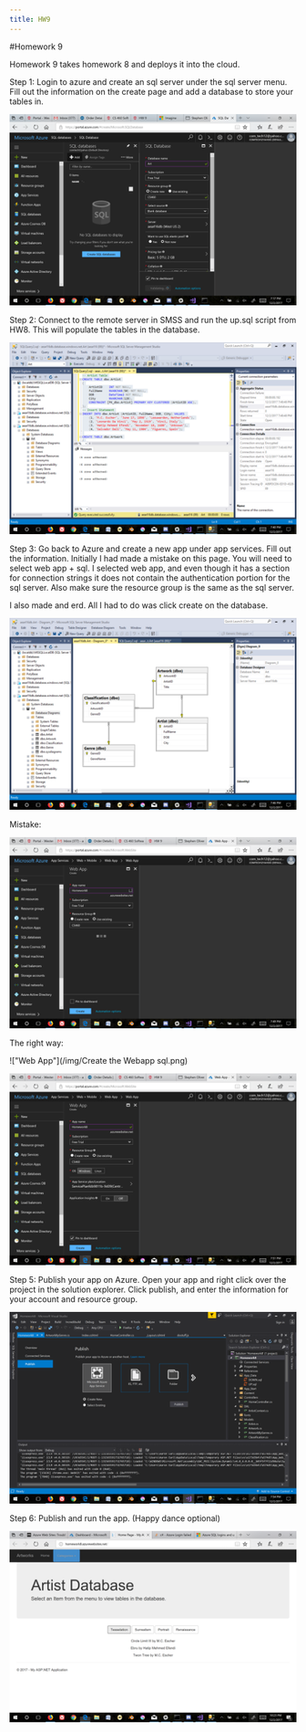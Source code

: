 ```yaml
---
title: HW9
---
```


#Homework 9

Homework 9 takes homework 8 and deploys it into the cloud.

Step 1: Login to azure and create an sql server under the sql server menu. Fill out the information on the create page and add a database to store your tables in.

!["Create Server"](/img/dbDash.png)

Step 2: Connect to the remote server in SMSS and run the up.sql script from HW8. This will populate the tables in the database.

!["SMSS"](/img/uploaddb.png)

Step 3: Go back to Azure and create a new app under app services. Fill out the information. Initially I had made a mistake on this page. You will need to select web app + sql. I selected web app, and even though it has a section for connection strings it does not contain the authentication portion for the sql server. Also make sure the resource group is the same as the sql server.

I also made and erd. All I had to do was click create on the database.

!["ERD"](/img/erd.png)

Mistake:

!["Mistake"](/img/CreateApp.png)

The right way:

!["Web App"](/img/Create the Webapp sql.png)

!["App Options"](/img/AppOptions.png)

Step 5: Publish your app on Azure. Open your app and right click over the project in the solution explorer. Click publish, and enter the information for your account and resource group.

!["Publish"](/img/PublishOptions.png)

Step 6: Publish and run the app. (Happy dance optional)

!["App"](/img/Deployed.png)